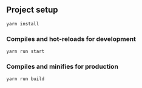 ## Project setup
```
yarn install
```

### Compiles and hot-reloads for development
```
yarn run start
```

### Compiles and minifies for production
```
yarn run build
```